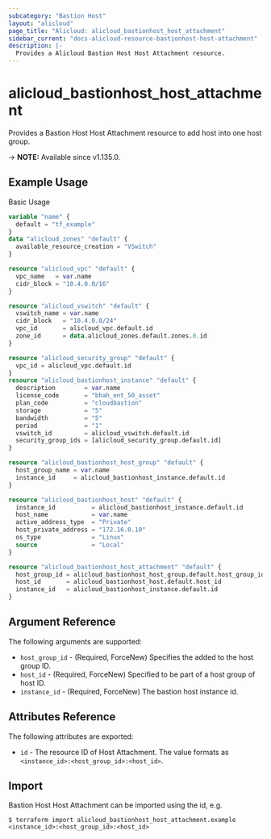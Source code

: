```yaml
---
subcategory: "Bastion Host"
layout: "alicloud"
page_title: "Alicloud: alicloud_bastionhost_host_attachment"
sidebar_current: "docs-alicloud-resource-bastionhost-host-attachment"
description: |-
  Provides a Alicloud Bastion Host Host Attachment resource.
---
```


# alicloud_bastionhost_host_attachment

Provides a Bastion Host Host Attachment resource to add host into one host group.

-> **NOTE:** Available since v1.135.0.

## Example Usage

Basic Usage

```terraform
variable "name" {
  default = "tf_example"
}
data "alicloud_zones" "default" {
  available_resource_creation = "VSwitch"
}

resource "alicloud_vpc" "default" {
  vpc_name   = var.name
  cidr_block = "10.4.0.0/16"
}

resource "alicloud_vswitch" "default" {
  vswitch_name = var.name
  cidr_block   = "10.4.0.0/24"
  vpc_id       = alicloud_vpc.default.id
  zone_id      = data.alicloud_zones.default.zones.0.id
}

resource "alicloud_security_group" "default" {
  vpc_id = alicloud_vpc.default.id
}
resource "alicloud_bastionhost_instance" "default" {
  description        = var.name
  license_code       = "bhah_ent_50_asset"
  plan_code          = "cloudbastion"
  storage            = "5"
  bandwidth          = "5"
  period             = "1"
  vswitch_id         = alicloud_vswitch.default.id
  security_group_ids = [alicloud_security_group.default.id]
}

resource "alicloud_bastionhost_host_group" "default" {
  host_group_name = var.name
  instance_id     = alicloud_bastionhost_instance.default.id
}

resource "alicloud_bastionhost_host" "default" {
  instance_id          = alicloud_bastionhost_instance.default.id
  host_name            = var.name
  active_address_type  = "Private"
  host_private_address = "172.16.0.10"
  os_type              = "Linux"
  source               = "Local"
}

resource "alicloud_bastionhost_host_attachment" "default" {
  host_group_id = alicloud_bastionhost_host_group.default.host_group_id
  host_id       = alicloud_bastionhost_host.default.host_id
  instance_id   = alicloud_bastionhost_instance.default.id
}
```

## Argument Reference

The following arguments are supported:

* `host_group_id` - (Required, ForceNew) Specifies the added to the host group ID.
* `host_id` - (Required, ForceNew) Specified to be part of a host group of host ID.
* `instance_id` - (Required, ForceNew) The bastion host instance id.

## Attributes Reference

The following attributes are exported:

* `id` - The resource ID of Host Attachment. The value formats as `<instance_id>:<host_group_id>:<host_id>`.

## Import

Bastion Host Host Attachment can be imported using the id, e.g.

```shell
$ terraform import alicloud_bastionhost_host_attachment.example <instance_id>:<host_group_id>:<host_id>
```
